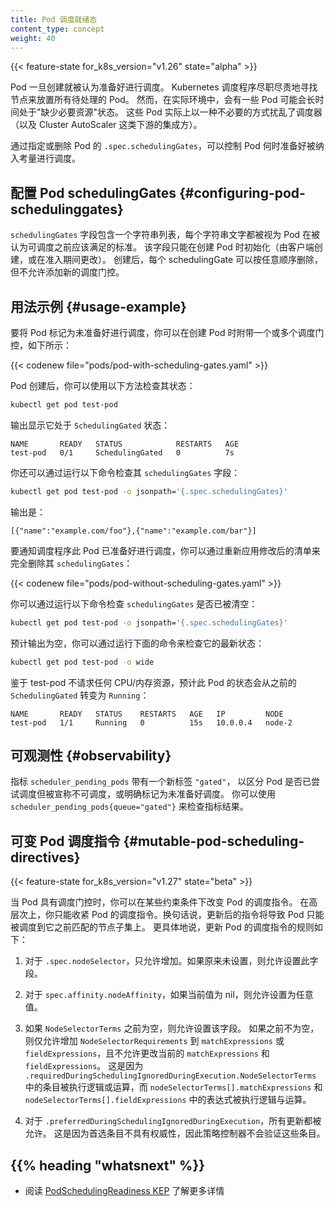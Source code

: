 ```yaml
---
title: Pod 调度就绪态
content_type: concept
weight: 40
---
```



{{< feature-state for_k8s_version="v1.26" state="alpha" >}}

Pod 一旦创建就被认为准备好进行调度。
Kubernetes 调度程序尽职尽责地寻找节点来放置所有待处理的 Pod。
然而，在实际环境中，会有一些 Pod 可能会长时间处于"缺少必要资源"状态。
这些 Pod 实际上以一种不必要的方式扰乱了调度器（以及 Cluster AutoScaler 这类下游的集成方）。

通过指定或删除 Pod 的 `.spec.schedulingGates`，可以控制 Pod 何时准备好被纳入考量进行调度。


## 配置 Pod schedulingGates  {#configuring-pod-schedulinggates}

`schedulingGates` 字段包含一个字符串列表，每个字符串文字都被视为 Pod 在被认为可调度之前应该满足的标准。
该字段只能在创建 Pod 时初始化（由客户端创建，或在准入期间更改）。
创建后，每个 schedulingGate 可以按任意顺序删除，但不允许添加新的调度门控。


## 用法示例  {#usage-example}

要将 Pod 标记为未准备好进行调度，你可以在创建 Pod 时附带一个或多个调度门控，如下所示：

{{< codenew file="pods/pod-with-scheduling-gates.yaml" >}}

Pod 创建后，你可以使用以下方法检查其状态：

```bash
kubectl get pod test-pod
```

输出显示它处于 `SchedulingGated` 状态：

```none
NAME       READY   STATUS            RESTARTS   AGE
test-pod   0/1     SchedulingGated   0          7s
```

你还可以通过运行以下命令检查其 `schedulingGates` 字段：

```bash
kubectl get pod test-pod -o jsonpath='{.spec.schedulingGates}'
```

输出是：

```none
[{"name":"example.com/foo"},{"name":"example.com/bar"}]
```

要通知调度程序此 Pod 已准备好进行调度，你可以通过重新应用修改后的清单来完全删除其 `schedulingGates`：

{{< codenew file="pods/pod-without-scheduling-gates.yaml" >}}

你可以通过运行以下命令检查 `schedulingGates` 是否已被清空：

```bash
kubectl get pod test-pod -o jsonpath='{.spec.schedulingGates}'
```

预计输出为空，你可以通过运行下面的命令来检查它的最新状态：

```bash
kubectl get pod test-pod -o wide
```

鉴于 test-pod 不请求任何 CPU/内存资源，预计此 Pod 的状态会从之前的
`SchedulingGated` 转变为 `Running`：

```none
NAME       READY   STATUS    RESTARTS   AGE   IP         NODE  
test-pod   1/1     Running   0          15s   10.0.0.4   node-2
```

## 可观测性  {#observability}

指标 `scheduler_pending_pods` 带有一个新标签 `"gated"`，
以区分 Pod 是否已尝试调度但被宣称不可调度，或明确标记为未准备好调度。
你可以使用 `scheduler_pending_pods{queue="gated"}` 来检查指标结果。

## 可变 Pod 调度指令    {#mutable-pod-scheduling-directives}

{{< feature-state for_k8s_version="v1.27" state="beta" >}}

当 Pod 具有调度门控时，你可以在某些约束条件下改变 Pod 的调度指令。
在高层次上，你只能收紧 Pod 的调度指令。换句话说，更新后的指令将导致
Pod 只能被调度到它之前匹配的节点子集上。
更具体地说，更新 Pod 的调度指令的规则如下：

1. 对于 `.spec.nodeSelector`，只允许增加。如果原来未设置，则允许设置此字段。

2. 对于 `spec.affinity.nodeAffinity`，如果当前值为 nil，则允许设置为任意值。

3. 如果 `NodeSelectorTerms` 之前为空，则允许设置该字段。
   如果之前不为空，则仅允许增加 `NodeSelectorRequirements` 到 `matchExpressions`
   或 `fieldExpressions`，且不允许更改当前的 `matchExpressions` 和 `fieldExpressions`。
   这是因为 `.requiredDuringSchedulingIgnoredDuringExecution.NodeSelectorTerms`
   中的条目被执行逻辑或运算，而 `nodeSelectorTerms[].matchExpressions` 和
   `nodeSelectorTerms[].fieldExpressions` 中的表达式被执行逻辑与运算。

4. 对于 `.preferredDuringSchedulingIgnoredDuringExecution`，所有更新都被允许。
   这是因为首选条目不具有权威性，因此策略控制器不会验证这些条目。

## {{% heading "whatsnext" %}}

* 阅读 [PodSchedulingReadiness KEP](https://github.com/kubernetes/enhancements/blob/master/keps/sig-scheduling/3521-pod-scheduling-readiness)
  了解更多详情
